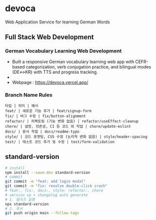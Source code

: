 # devoca
Web Application Service for learning German Words

## Full Stack Web Development
### German Vocabulary Learning Web Development

- Built a responsive German vocabulary learning web app with CEFR-based categorization, verb conjugation practice, and bilingual modes (DE↔KR) with TTS and progress tracking.
- 
- Webpage : https://devoca.vercel.app/

### Branch Name Rules

```
타입 | 의미 | 예시
feat/ | 새로운 기능 추가 | feat/signup-form
fix/ | 버그 수정 | fix/button-alignment
refactor/ | 리팩토링 (기능 변화 없음) | refactor/useEffect-cleanup
chore/ | 설정, 의존성, CI 등 코드 외 작업 | chore/update-eslint
docs/ | 문서 작업 | docs/readme-typo
style/ | 코드 포맷팅, CSS 수정 (논리적 변화 없음) | style/header-spacing
test/ | 테스트 코드 추가 및 수정 | test/form-validation
```

## standard-version

```bash
# install
npm install --save-dev standard-version
# commit
git commit -m "feat: add login modal"
git commit -m "fix: resolve double-click crash"
# feat:, fix:, docs:, style: refactor:, chore
# version up + changelog auto generate
# 1. 릴리즈 실행
npx standard-version
# 2. 푸시
git push origin main --follow-tags

```
